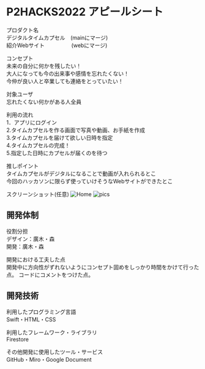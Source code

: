 # P2HACKS2022 アピールシート 

プロダクト名  
    デジタルタイムカプセル　(mainにマージ)  
    紹介Webサイト　　　　　(webにマージ)

コンセプト  
     未来の自分に何かを残したい！  
     大人になっても今の出来事や感情を忘れたくない！  
     今仲が良い人と卒業しても連絡をとっていたい！

対象ユーザ  
     忘れたくない何かがある人全員

利用の流れ  
     1．アプリにログイン  
     2.タイムカプセルを作る画面で写真や動画、お手紙を作成  
     3.タイムカプセルを届けて欲しい日時を指定  
     4.タイムカプセルの完成！  
     5.指定した日時にカプセルが届くのを待つ  

推しポイント  
     タイムカプセルがデジタルになることで動画が入れられるとこ  
     今回のハッカソンに限らず使っていけそうなWebサイトができたとこ

スクリーンショット(任意)
![Home](https://user-images.githubusercontent.com/95894077/208271299-a337be5a-3a59-4bff-b3c0-83a79478c0ef.png)
![pics](https://user-images.githubusercontent.com/95894077/208271283-02da4289-bbeb-45c6-b0f3-3760dfb78ce8.png)



## 開発体制  

役割分担  
     デザイン：廣木・森  
     開発：廣木・森

開発における工夫した点  
     開発中に方向性がずれないようにコンセプト固めをしっかり時間をかけて行った点。
     コードにコメントをつけた点。

## 開発技術 

利用したプログラミング言語  
     Swift・HTML・CSS

利用したフレームワーク・ライブラリ  
     Firestore

その他開発に使用したツール・サービス  
     GitHub・Miro・Google Document
